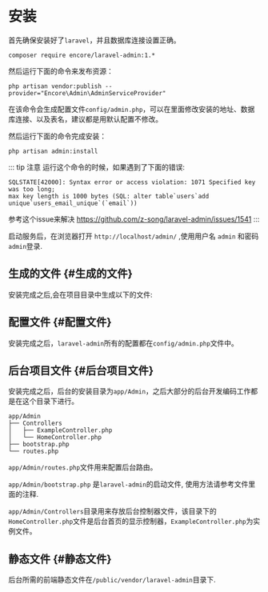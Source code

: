 # 安装

首先确保安装好了`laravel`，并且数据库连接设置正确。

```shell
composer require encore/laravel-admin:1.*
```

然后运行下面的命令来发布资源：

```shell
php artisan vendor:publish --provider="Encore\Admin\AdminServiceProvider"
```

在该命令会生成配置文件`config/admin.php`，可以在里面修改安装的地址、数据库连接、以及表名，建议都是用默认配置不修改。

然后运行下面的命令完成安装：

```shell
php artisan admin:install
```

::: tip 注意
运行这个命令的时候，如果遇到了下面的错误:
```shell
SQLSTATE[42000]: Syntax error or access violation: 1071 Specified key was too long; 
max key length is 1000 bytes (SQL: alter table`users`add unique`users_email_unique`(`email`))
```
参考这个issue来解决 https://github.com/z-song/laravel-admin/issues/1541
:::

启动服务后，在浏览器打开 `http://localhost/admin/` ,使用用户名 `admin` 和密码 `admin`登录.

## 生成的文件 {#生成的文件}

安装完成之后,会在项目目录中生成以下的文件:

## 配置文件 {#配置文件}

安装完成之后，`laravel-admin`所有的配置都在`config/admin.php`文件中。

## 后台项目文件 {#后台项目文件}

安装完成之后，后台的安装目录为`app/Admin`，之后大部分的后台开发编码工作都是在这个目录下进行。

```shell
app/Admin
├── Controllers
│   ├── ExampleController.php
│   └── HomeController.php
├── bootstrap.php
└── routes.php
```

`app/Admin/routes.php`文件用来配置后台路由。

`app/Admin/bootstrap.php` 是`laravel-admin`的启动文件, 使用方法请参考文件里面的注释.

`app/Admin/Controllers`目录用来存放后台控制器文件，该目录下的`HomeController.php`文件是后台首页的显示控制器，`ExampleController.php`为实例文件。

## 静态文件 {#静态文件}

后台所需的前端静态文件在`/public/vendor/laravel-admin`目录下.